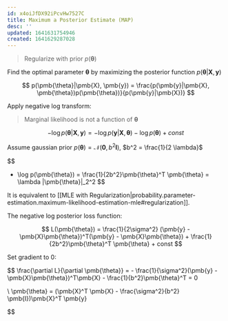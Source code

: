 ```yaml
---
id: x4oiJfDX92iPcvHw7527C
title: Maximum a Posterior Estimate (MAP)
desc: ''
updated: 1641631754946
created: 1641629287028
---
```

> Regularize with prior $p(\pmb{\theta})$

Find the optimal parameter $\pmb{\theta}$ by maximizing the posterior function $p(\pmb{\theta}|\pmb{X}, \pmb{y})$

$$
p(\pmb{\theta}|\pmb{X}, \pmb{y}) = \frac{p(\pmb{y}|\pmb{X}, \pmb{\theta})p(\pmb{\theta})}{p(\pmb{y}|\pmb{X})}
$$

Apply negative log transform:
> Marginal likelihood is not a function of $\pmb{\theta}$

$$
-\log p(\pmb{\theta}|\pmb{X}, \pmb{y}) = - \log p(\pmb{y}|\pmb{X}, \pmb{\theta}) - \log p(\pmb{\theta}) + const
$$

Assume gaussian prior $p(\pmb{\theta}) = \mathcal{N}(\pmb{0}, b^2 \pmb{I})$, $b^2 = \frac{1}{2 \lambda}$

$$
- \log p(\pmb{\theta}) = \frac{1}{2b^2}\pmb{\theta}^T \pmb{\theta} = \lambda \|\pmb{\theta}\|_2^2
$$

It is equivalent to [[MLE with Regularization|probability.parameter-estimation.maximum-likelihood-estimation-mle#regularization]].

The negative log posterior loss function:

$$
L(\pmb{\theta}) = \frac{1}{2\sigma^2} (\pmb{y} - \pmb{X}\pmb{\theta})^T(\pmb{y} - \pmb{X}\pmb{\theta}) + \frac{1}{2b^2}\pmb{\theta}^T \pmb{\theta} + const
$$

Set gradient to 0:

$$
\frac{\partial L}{\partial \pmb{\theta}} = - \frac{1}{\sigma^2}(\pmb{y} - \pmb{X}\pmb{\theta})^T\pmb{X} - \frac{1}{b^2}\pmb{\theta}^T = 0

\\
\pmb{\theta} = (\pmb{X}^T \pmb{X} - \frac{\sigma^2}{b^2} \pmb{I})\pmb{X}^T \pmb{y}

$$